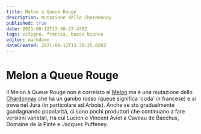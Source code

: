 ```yaml
---
title: Melon a Queue Rouge
description: Mutazione dello Chardonnay 
published: true
date: 2021-08-12T13:30:27.470Z
tags: vitigno, francia, bacca bianca
editor: markdown
dateCreated: 2021-08-12T13:30:25.029Z
---
```


# Melon a Queue Rouge

Il Melon à Queue Rouge non è correlato al [Melon](/vitigni/bacca-bianca/melon) ma è una mutazione dello [Chardonnay](/vitigni/bacca-bianca/chardonnay) che ha un gambo rosso (queue significa 'coda' in francese) e si trova nel Jura (in particolare ad Arbois). Anche se sta gradualmente guadagnando popolarità, ci sono pochi produttori che continuano a fare versioni varietali, tra cui Lucien e Vincent Aviet a Caveau de Bacchus, Domaine de la Pinte e Jacques Puffeney.
